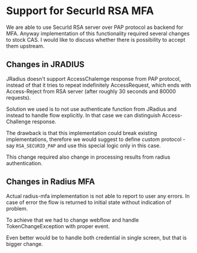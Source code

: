 # Support for SecurId RSA MFA

We are able to use SecurId RSA server over PAP protocol as backend for MFA.
Anyway implementation of this functionality required several changes to stock CAS.
I would like to discuss whether there is possibility to accept them upstream.

## Changes in JRADIUS

JRadius doesn't support AccessChalemge response from PAP protocol, instead of that it tries to repeat indefinitely 
AccessRequest, which ends with Access-Reject from RSA server (after roughly 30 seconds and 80000 requests).

Solution we used is to not use authenticate function from JRadius and instead to handle flow explicitly.
In that case we can distinguish Access-Challenge response.

The drawback is that this implementation could break existing implementations, therefore we would suggest to
define custom protocol - say `RSA_SECURID_PAP` and use this special logic only in this case.

This change required also change in processing results from radius authentication.

## Changes in Radius MFA

Actual radius-mfa implementation is not able to report to user any errors. In case of error the flow is returned
to initial state without indication of problem.

To achieve that we had to change webflow and handle TokenChangeException with proper event. 

Even better would be to handle both credential in single screen, but that is bigger change.
